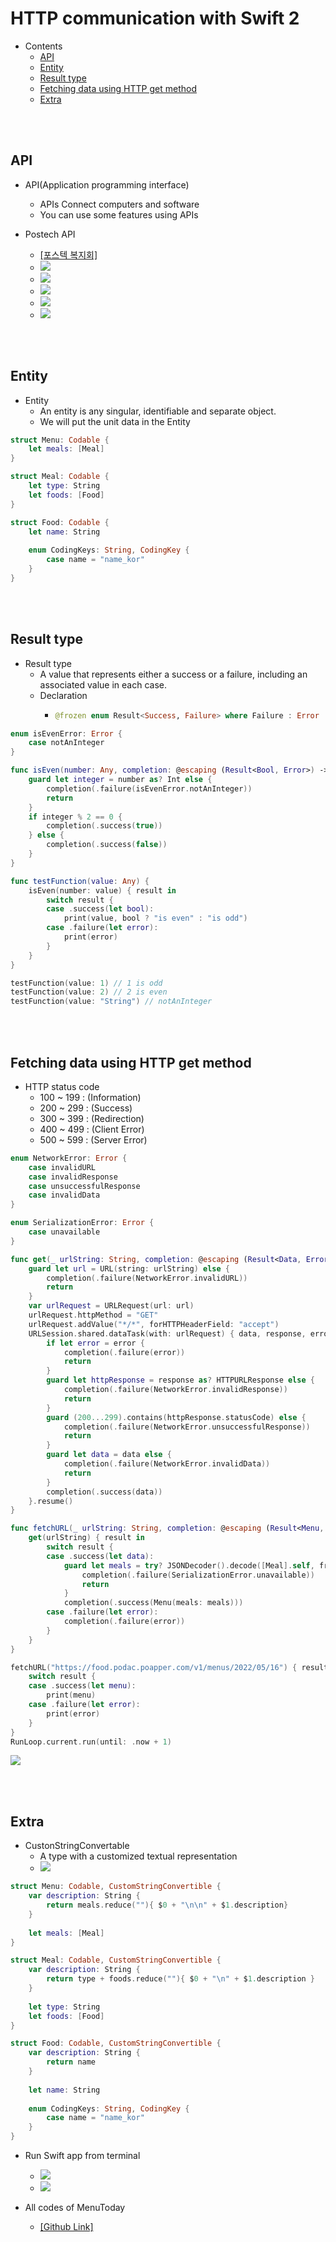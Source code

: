 # HTTP communication with Swift 2

- Contents
    - [API](#API)
    - [Entity](#Entity)
    - [Result type](#Result-type)
    - [Fetching data using HTTP get method](#Fetching-data-using-HTTP-get-method)
    - [Extra](#Extra)

<br>
<br>

## API

- API(Application programming interface)
    - APIs Connect computers and software
    - You can use some features using APIs

- Postech API
    - [[포스텍 복지회]](https://dining.postech.ac.kr/weekly-menu/)
    - ![](01)
    - ![](02)
    - ![](03)
    - ![](04)
    - ![](05)

<br>
<br>

## Entity

- Entity
    - An entity is any singular, identifiable and separate object.
    - We will put the unit data in the Entity

```swift
struct Menu: Codable {
    let meals: [Meal]
}

struct Meal: Codable {
    let type: String
    let foods: [Food]
}

struct Food: Codable {
    let name: String
    
    enum CodingKeys: String, CodingKey {
        case name = "name_kor"
    }
}
```

<br>
<br>

## Result type

- Result type
    - A value that represents either a success or a failure, including an associated value in each case.
    - Declaration
        - ```swift
          @frozen enum Result<Success, Failure> where Failure : Error
          ```
          
```swift
enum isEvenError: Error {
    case notAnInteger
}

func isEven(number: Any, completion: @escaping (Result<Bool, Error>) -> Void) {
    guard let integer = number as? Int else {
        completion(.failure(isEvenError.notAnInteger))
        return
    }
    if integer % 2 == 0 {
        completion(.success(true))
    } else {
        completion(.success(false))
    }
}

func testFunction(value: Any) {
    isEven(number: value) { result in
        switch result {
        case .success(let bool):
            print(value, bool ? "is even" : "is odd")
        case .failure(let error):
            print(error)
        }
    }
}

testFunction(value: 1) // 1 is odd
testFunction(value: 2) // 2 is even
testFunction(value: "String") // notAnInteger
```

<br>
<br>

## Fetching data using HTTP get method

- HTTP status code
    - 100 ~ 199 : (Information)
    - 200 ~ 299 : (Success)
    - 300 ~ 399 : (Redirection)
    - 400 ~ 499 : (Client Error)
    - 500 ~ 599 : (Server Error)

```swift
enum NetworkError: Error {
    case invalidURL
    case invalidResponse
    case unsuccessfulResponse
    case invalidData
}

enum SerializationError: Error {
    case unavailable
}

func get(_ urlString: String, completion: @escaping (Result<Data, Error>) -> Void) {
    guard let url = URL(string: urlString) else {
        completion(.failure(NetworkError.invalidURL))
        return
    }
    var urlRequest = URLRequest(url: url)
    urlRequest.httpMethod = "GET"
    urlRequest.addValue("*/*", forHTTPHeaderField: "accept")
    URLSession.shared.dataTask(with: urlRequest) { data, response, error in
        if let error = error {
            completion(.failure(error))
            return
        }
        guard let httpResponse = response as? HTTPURLResponse else {
            completion(.failure(NetworkError.invalidResponse))
            return
        }
        guard (200...299).contains(httpResponse.statusCode) else {
            completion(.failure(NetworkError.unsuccessfulResponse))
            return
        }
        guard let data = data else {
            completion(.failure(NetworkError.invalidData))
            return
        }
        completion(.success(data))
    }.resume()
}

func fetchURL(_ urlString: String, completion: @escaping (Result<Menu, Error>) -> Void) {
    get(urlString) { result in
        switch result {
        case .success(let data):
            guard let meals = try? JSONDecoder().decode([Meal].self, from: data) else {
                completion(.failure(SerializationError.unavailable))
                return
            }
            completion(.success(Menu(meals: meals)))
        case .failure(let error):
            completion(.failure(error))
        }
    }
}

fetchURL("https://food.podac.poapper.com/v1/menus/2022/05/16") { result in
    switch result {
    case .success(let menu):
        print(menu)
    case .failure(let error):
        print(error)
    }
}
RunLoop.current.run(until: .now + 1)
```

![](06)

<br>
<br>

## Extra

- CustonStringConvertable
    - A type with a customized textual representation
    - ![](07)

```swift
struct Menu: Codable, CustomStringConvertible {
    var description: String {
        return meals.reduce(""){ $0 + "\n\n" + $1.description}
    }
    
    let meals: [Meal]
}

struct Meal: Codable, CustomStringConvertible {
    var description: String {
        return type + foods.reduce(""){ $0 + "\n" + $1.description }
    }
    
    let type: String
    let foods: [Food]
}

struct Food: Codable, CustomStringConvertible {
    var description: String {
        return name
    }
    
    let name: String
    
    enum CodingKeys: String, CodingKey {
        case name = "name_kor"
    }
}
```

- Run Swift app from terminal
    - ![](08)
    - ![](09)



- All codes of MenuToday
    - [[Github Link]](https://github.com/sustainable-git/Prototypes/tree/main/MenuToday)
